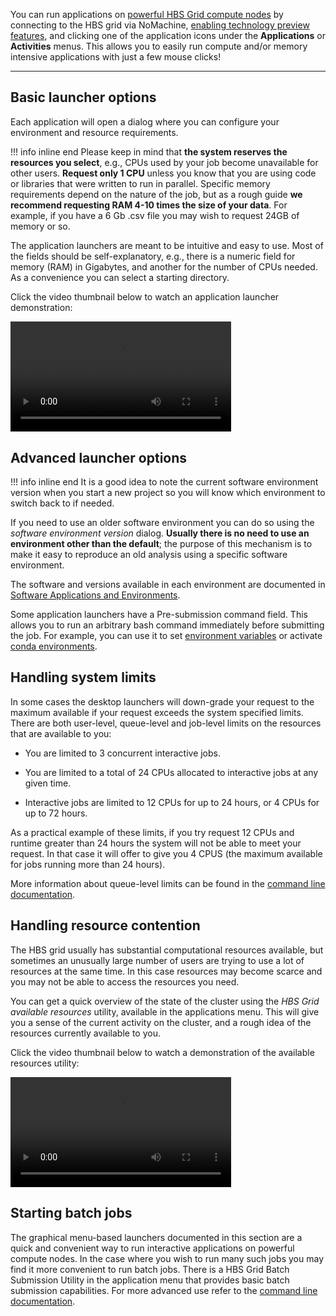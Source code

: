 You can run applications on [powerful HBS Grid compute
nodes](commandline.md#compute-cluster-basics)
by connecting to the HBS grid via NoMachine, [enabling technology
preview features](quickstart.md), and clicking one of the application
icons under the **Applications** or **Activities** menus. This allows you to
easily run compute and/or memory intensive applications with just a
few mouse clicks!

---

## Basic launcher options

Each application will open a dialog where you can configure your
environment and resource requirements.

!!! info inline end Please keep in mind that **the system reserves the
    resources you select**, e.g., CPUs used by your job become
    unavailable for other users. **Request only 1 CPU** unless you
    know that you are using code or libraries that were written to run
    in parallel. Specific memory requirements depend on the nature of
    the job, but as a rough guide **we recommend requesting RAM 4-10
    times the size of your data**. For example, if you have a 6 Gb
    .csv file you may wish to request 24GB of memory or so.

The application launchers are meant to be intuitive and easy to use.
Most of the fields should be self-explanatory, e.g., there is a
numeric field for memory (RAM) in Gigabytes, and another for the
number of CPUs needed. As a convenience you can select a starting
directory.

Click the video thumbnail below to watch an application launcher
demonstration:

<video width="70%" controls>
  <source src="../media/launchers.mp4" type="video/mp4">
Your browser does not support the video tag.
</video>

## Advanced launcher options

!!! info inline end
    It is a good idea to note the current software environment version when you
    start a new project so you will know which environment to switch back
    to if needed.

If you need to use an older software environment you can do so using
the *software environment version* dialog. **Usually there is no need to
use an environment other than the default**; the purpose of this
mechanism is to make it easy to reproduce an old analysis using a
specific software environment. 

The software and versions available in each environment are
documented in [Software Applications and
Environments](environments.md). 

Some application launchers have a Pre-submission command field. This
allows you to run an arbitrary bash command immediately before
submitting the job. For example, you can use it to set [environment
variables](https://www.redhat.com/sysadmin/linux-environment-variables)
or activate [conda environments](https://docs.conda.io/en/latest/).

## Handling system limits

In some cases the desktop launchers will down-grade your request to the
maximum available if your request exceeds the system specified limits.
There are both user-level, queue-level and job-level limits on the resources that are available to you:

-   You are limited to
    3 concurrent interactive jobs.

-   You are limited to a total of
    24 CPUs allocated to interactive jobs at any given time.

-   Interactive jobs are limited to 12 CPUs for up to 24 hours, or 4
    CPUs for up to 72 hours.

As a practical example of these limits, if you try request 12 CPUs and
runtime greater than 24 hours the system will not be able to meet your
request. In that case it will offer to give you 4 CPUS (the maximum
available for jobs running more than 24 hours).

More information about queue-level limits can be found in the [command line
documentation](commandline.md#queue-characteristics).

## Handling resource contention
The HBS grid usually has substantial computational resources available,
but sometimes an unusually large number of users are trying to use a lot
of resources at the same time. In this case resources may become scarce
and you may not be able to access the resources you need.

You can get a quick overview of the state of the cluster using the 
*HBS Grid available resources* utility, available in the applications menu.
This will give you a sense of the current activity on the cluster, and a
rough idea of the resources currently available to you.

Click the video thumbnail below to watch a demonstration of the
available resources utility:

<video width="70%" controls>
  <source src="../media/jobfail.mp4" type="video/mp4">
Your browser does not support the video tag.
</video>

## Starting batch jobs

The graphical menu-based launchers documented in this section are a
quick and convenient way to run interactive applications on powerful
compute nodes. In the case where you wish to run many such jobs you
may find it more convenient to run batch jobs. There is a HBS Grid
Batch Submission Utility in the application menu that provides basic
batch submission capabilities. For more advanced use refer to the
[command line documentation](commandline.md).
